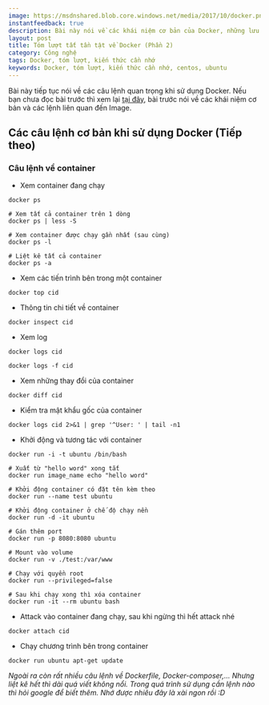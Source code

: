 ```yaml
---
image: https://msdnshared.blob.core.windows.net/media/2017/10/docker.png
instantfeedback: true
description: Bài này nói về các khái niệm cơ bản của Docker, những lưu ý và các câu lệnh quan trọng khi sử dụng Docker.
layout: post
title: Tóm lượt tất tần tật về Docker (Phần 2)
category: Công nghệ
tags: Docker, tóm lượt, kiến thức cần nhớ
keywords: Docker, tóm lượt, kiến thức cần nhớ, centos, ubuntu
---
```


Bài này tiếp tục nói về các câu lệnh quan trọng khi sử dụng Docker. Nếu bạn chưa đọc bài trước thì xem lại [tại đây](/2017/12/tat-tan-tat-ve-docker.html), bài trước nói về các khái niệm cơ bản và các lệnh liên quan đến Image.

## Các câu lệnh cơ bản khi sử dụng Docker (Tiếp theo)

### Câu lệnh về container

- Xem container đang chạy
```
docker ps

# Xem tất cả container trên 1 dòng
docker ps | less -S

# Xem container được chạy gần nhất (sau cùng)
docker ps -l

# Liệt kê tất cả container
docker ps -a
```

- Xem các tiến trình bên trong một container
```
docker top cid
```

- Thông tin chi tiết về container
```
docker inspect cid
```

- Xem log
```
docker logs cid

docker logs -f cid
```

- Xem những thay đổi của container
```
docker diff cid
```

- Kiểm tra mật khẩu gốc của container
```
docker logs cid 2>&1 | grep '^User: ' | tail -n1
```

- Khởi động và tương tác với container
```
docker run -i -t ubuntu /bin/bash

# Xuất từ "hello word" xong tắt
docker run image_name echo "hello word"

# Khởi động container có đặt tên kèm theo
docker run --name test ubuntu

# Khởi động container ở chế độ chạy nền
docker run -d -it ubuntu

# Gán thêm port
docker run -p 8080:8080 ubuntu

# Mount vào volume
docker run -v ./test:/var/www

# Chạy với quyền root
docker run --privileged=false

# Sau khi chạy xong thì xóa container
docker run -it --rm ubuntu bash
```

- Attack vào container đang chạy, sau khi ngừng thì hết attack nhé
```
docker attach cid
```

- Chạy chương trình bên trong container
```
docker run ubuntu apt-get update
```


*Ngoài ra còn rất nhiều câu lệnh về Dockerfile, Docker-composer,... Nhưng liệt kê hết thì dài quá viết không nổi. Trong quá trình sử dụng cần lệnh nào thì hỏi google để biết thêm. Nhớ được nhiêu đây là xài ngon rồi :D*